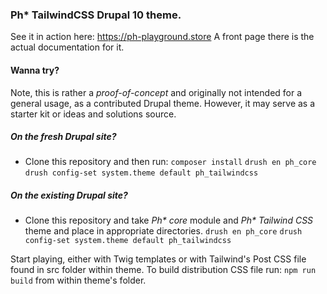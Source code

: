 ### Ph* TailwindCSS Drupal 10 theme.
See it in action here: https://ph-playground.store
A front page there is the actual documentation for it.

#### Wanna try?
Note, this is rather a _proof-of-concept_ and originally not intended for a general usage,
as a contributed Drupal theme. However, it may serve as a starter kit
or ideas and solutions source.

##### On the fresh Drupal site?
- Clone this repository and then run:
`composer install`
`drush en ph_core`
`drush config-set system.theme default ph_tailwindcss`

##### On the existing Drupal site?
- Clone this repository and take _Ph* core_ module and _Ph* Tailwind CSS_ theme
and place in appropriate directories.
`drush en ph_core`
`drush config-set system.theme default ph_tailwindcss`

Start playing, either with Twig templates or with Tailwind's Post CSS file found
in src folder within theme.
To build distribution CSS file run: `npm run build` from within theme's folder.

